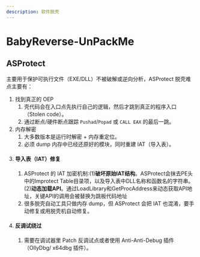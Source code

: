 ```yaml
---
description: 软件脱壳
---
```


# BabyReverse-UnPackMe

## ASProtect

主要用于保护可执行文件（EXE/DLL）不被破解或逆向分析，ASProtect 脱壳难点主要有：

1. 找到真正的 OEP
   1. 壳代码会在入口点先执行自己的逻辑，然后才跳到真正的程序入口（Stolen code）。
   2. 通过断点/硬件断点跟踪 `Pushad`/`Popad` 或 `CALL EAX` 的最后一跳。
2. 内存解密
   1. 大多数版本是运行时解密 + 内存重定位。
   2. 必须 dump 内存中已经还原好的模块，同时重建 IAT（导入表）。
3. #### 导入表（IAT）修复
   1. ASProtect 的 IAT 加密机制:(1)**破坏原始IAT结构**。ASProtect会抹去PE头中的Improtect Table目录项，以及导入表中DLL名称和函数名的字符串。(2)**动态加载API**。通过LoadLibrary和GetProcAddress来动态获取API地址，关键API的调用会被替换为跳板代码地址
   2. 很多脱壳自动工具只做内存 dump，但 ASProtect 会把 IAT 也混淆，要手动修复或用脱壳机自动修复。
4. #### 反调试绕过
   1. 需要在调试器里 Patch 反调试点或者使用 Anti-Anti-Debug 插件（OllyDbg/ x64dbg 插件）。

